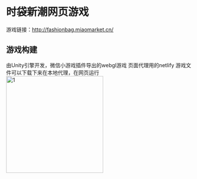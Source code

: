 # 时袋新潮网页游戏
游戏链接：http://fashionbag.miaomarket.cn/
## 游戏构建
由Unity引擎开发，微信小游戏插件导出的webgl游戏
页面代理用的netlify
游戏文件可以下载下来在本地代理，在网页运行
<img width="263" alt="1" src="https://github.com/user-attachments/assets/f7ef1f11-0da6-427f-bb29-91f5f14ca826" />
